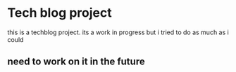 # Tech blog project
this is a techblog project. its a work in progress but i tried to do as much as i could
## need to work on it in the future